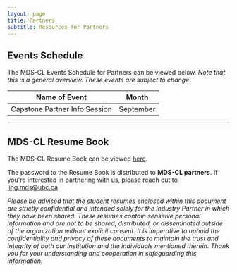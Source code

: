 ```yaml
---
layout: page
title: Partners
subtitle: Resources for Partners
---
```


<h2 id="second-heading">Events Schedule</h2>
<p>The MDS-CL Events Schedule for Partners can be viewed below. <i>Note that this is a general overview. These events are subject to change.</i></p> 

<table>
<thead>
<tr>
<th>Name of Event</th>
<th>Month</th>
</tr>
</thead>
<tbody>
<tr>
<td>Capstone Partner Info Session</td>
<td>September</td>
</tr>
</tbody>
</table>

<hr>

<h2 id="second-heading">MDS-CL Resume Book</h2>
<p>The MDS-CL Resume Book can be viewed <a href="/assets/img/mds-cl-resume-book.pdf">here</a>.</p> 

<p>The password to the Resume Book is distributed to <strong>MDS-CL partners</strong>. If you're interested in partnering with us, please reach out to <u>ling.mds@ubc.ca</u><p>

<p><i>Please be advised that the student resumes enclosed within this document are strictly confidential and intended solely for the Industry Partner in which they have been shared. These resumes contain sensitive personal information and are not to be shared, distributed, or disseminated outside of the organization without explicit consent. It is imperative to uphold the
confidentiality and privacy of these documents to maintain the trust and integrity of both our Institution and the individuals mentioned therein. Thank you for your understanding and cooperation in safeguarding this information.</i></p>
